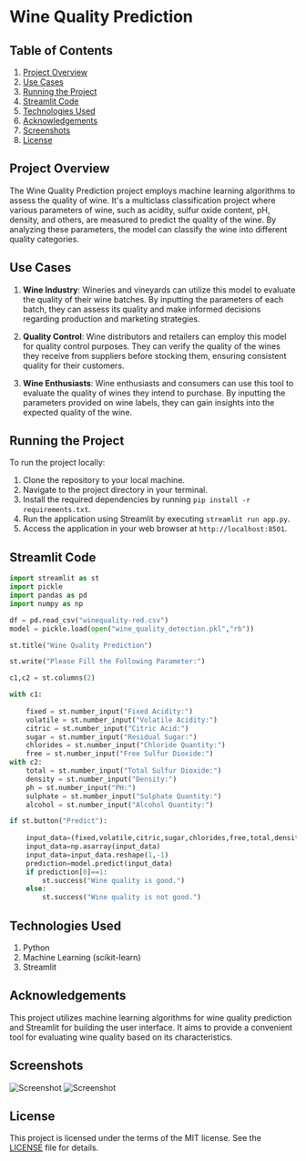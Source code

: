 # Wine Quality Prediction

## Table of Contents
1. [Project Overview](#project-overview)
2. [Use Cases](#use-cases)
3. [Running the Project](#running-the-project)
4. [Streamlit Code](#streamlit-code)
5. [Technologies Used](#technologies-used)
6. [Acknowledgements](#acknowledgements)
7. [Screenshots](#screenshots)
8. [License](#license)

## Project Overview

The Wine Quality Prediction project employs machine learning algorithms to assess the quality of wine. It's a multiclass classification project where various parameters of wine, such as acidity, sulfur oxide content, pH, density, and others, are measured to predict the quality of the wine. By analyzing these parameters, the model can classify the wine into different quality categories.

## Use Cases

1. **Wine Industry**: Wineries and vineyards can utilize this model to evaluate the quality of their wine batches. By inputting the parameters of each batch, they can assess its quality and make informed decisions regarding production and marketing strategies.

2. **Quality Control**: Wine distributors and retailers can employ this model for quality control purposes. They can verify the quality of the wines they receive from suppliers before stocking them, ensuring consistent quality for their customers.

3. **Wine Enthusiasts**: Wine enthusiasts and consumers can use this tool to evaluate the quality of wines they intend to purchase. By inputting the parameters provided on wine labels, they can gain insights into the expected quality of the wine.

## Running the Project

To run the project locally:

1. Clone the repository to your local machine.
2. Navigate to the project directory in your terminal.
3. Install the required dependencies by running `pip install -r requirements.txt`.
4. Run the application using Streamlit by executing `streamlit run app.py`.
5. Access the application in your web browser at `http://localhost:8501`.

## Streamlit Code

```python
import streamlit as st
import pickle
import pandas as pd
import numpy as np

df = pd.read_csv("winequality-red.csv")
model = pickle.load(open("wine_quality_detection.pkl","rb"))

st.title("Wine Quality Prediction")

st.write("Please Fill the Following Parameter:")

c1,c2 = st.columns(2)

with c1:
    
    fixed = st.number_input("Fixed Acidity:")
    volatile = st.number_input("Volatile Acidity:")
    citric = st.number_input("Citric Acid:")
    sugar = st.number_input("Residual Sugar:")
    chlorides = st.number_input("Chloride Quantity:")
    free = st.number_input("Free Sulfur Dioxide:")
with c2:
    total = st.number_input("Total Sulfur Dioxide:")
    density = st.number_input("Density:")
    ph = st.number_input("PH:")
    sulphate = st.number_input("Sulphate Quantity:")
    alcohol = st.number_input("Alcohol Quantity:")

if st.button("Predict"):
    
    input_data=(fixed,volatile,citric,sugar,chlorides,free,total,density,ph,sulphate,alcohol)
    input_data=np.asarray(input_data)
    input_data=input_data.reshape(1,-1)
    prediction=model.predict(input_data)
    if prediction[0]==1:
        st.success("Wine quality is good.")
    else:
        st.success("Wine quality is not good.")
```
## Technologies Used

1. Python
2. Machine Learning (scikit-learn)
3. Streamlit

## Acknowledgements

This project utilizes machine learning algorithms for wine quality prediction and Streamlit for building the user interface. It aims to provide a convenient tool for evaluating wine quality based on its characteristics.

## Screenshots

![Screenshot](screenshot/screenshot1.png)
![Screenshot](screenshot/screenshot2.png)

## License

This project is licensed under the terms of the MIT license. See the [LICENSE](LICENSE) file for details.

